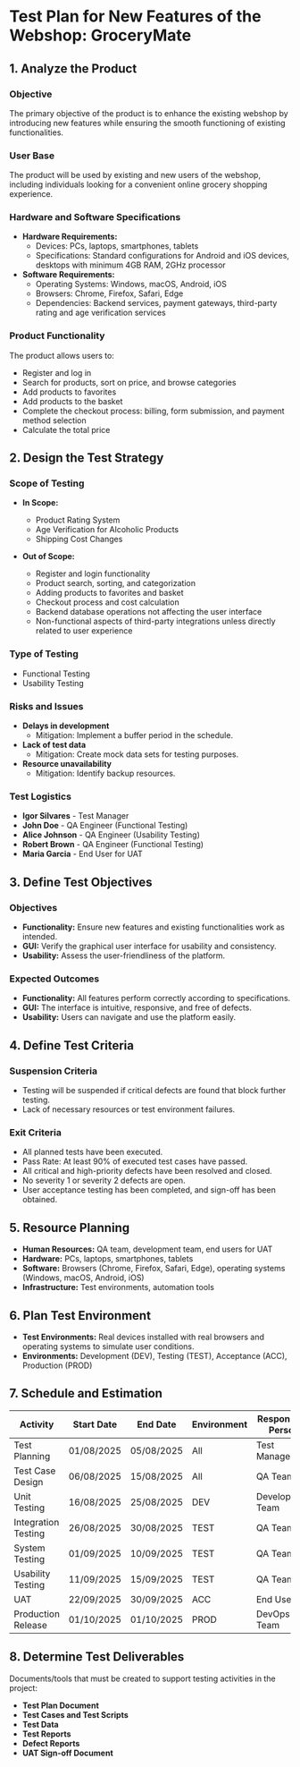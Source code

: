 # Test Plan for New Features of the Webshop: GroceryMate

## 1. Analyze the Product

### Objective
The primary objective of the product is to enhance the existing webshop by introducing new features while ensuring the smooth functioning of existing functionalities.

### User Base
The product will be used by existing and new users of the webshop, including individuals looking for a convenient online grocery shopping experience.

### Hardware and Software Specifications

- **Hardware Requirements:**
    - Devices: PCs, laptops, smartphones, tablets
    - Specifications: Standard configurations for Android and iOS devices, desktops with minimum 4GB RAM, 2GHz processor
- **Software Requirements:**
    - Operating Systems: Windows, macOS, Android, iOS
    - Browsers: Chrome, Firefox, Safari, Edge
    - Dependencies: Backend services, payment gateways, third-party rating and age verification services

### Product Functionality

The product allows users to:
- Register and log in
- Search for products, sort on price, and browse categories
- Add products to favorites
- Add products to the basket
- Complete the checkout process: billing, form submission, and payment method selection
- Calculate the total price

## 2. Design the Test Strategy

### Scope of Testing

- **In Scope:**
    - Product Rating System
    - Age Verification for Alcoholic Products
    - Shipping Cost Changes
      
- **Out of Scope:**
    - Register and login functionality
    - Product search, sorting, and categorization
    - Adding products to favorites and basket
    - Checkout process and cost calculation
    - Backend database operations not affecting the user interface
    - Non-functional aspects of third-party integrations unless directly related to user experience

### Type of Testing

- Functional Testing
- Usability Testing

### Risks and Issues

- **Delays in development**
    - Mitigation: Implement a buffer period in the schedule.
- **Lack of test data**
    - Mitigation: Create mock data sets for testing purposes.
- **Resource unavailability**
    - Mitigation: Identify backup resources.

### Test Logistics

- **Igor Silvares** - Test Manager
- **John Doe** - QA Engineer (Functional Testing)
- **Alice Johnson** - QA Engineer (Usability Testing)
- **Robert Brown** - QA Engineer (Functional Testing)
- **Maria Garcia** - End User for UAT

## 3. Define Test Objectives

### Objectives

- **Functionality:** Ensure new features and existing functionalities work as intended.
- **GUI:** Verify the graphical user interface for usability and consistency.
- **Usability:** Assess the user-friendliness of the platform.

### Expected Outcomes

- **Functionality:** All features perform correctly according to specifications.
- **GUI:** The interface is intuitive, responsive, and free of defects.
- **Usability:** Users can navigate and use the platform easily.

## 4. Define Test Criteria

### Suspension Criteria

- Testing will be suspended if critical defects are found that block further testing.
- Lack of necessary resources or test environment failures.

### Exit Criteria

- All planned tests have been executed.
- Pass Rate: At least 90% of executed test cases have passed.
- All critical and high-priority defects have been resolved and closed.
- No severity 1 or severity 2 defects are open.
- User acceptance testing has been completed, and sign-off has been obtained.

## 5. Resource Planning

- **Human Resources:** QA team, development team, end users for UAT
- **Hardware:** PCs, laptops, smartphones, tablets
- **Software:** Browsers (Chrome, Firefox, Safari, Edge), operating systems (Windows, macOS, Android, iOS)
- **Infrastructure:** Test environments, automation tools

## 6. Plan Test Environment

- **Test Environments:** Real devices installed with real browsers and operating systems to simulate user conditions.
- **Environments:** Development (DEV), Testing (TEST), Acceptance (ACC), Production (PROD)

## 7. Schedule and Estimation

| Activity             | Start Date | End Date   | Environment | Responsible Person | Estimated Effort |
|----------------------|------------|------------|-------------|--------------------|------------------|
| Test Planning        | 01/08/2025 | 05/08/2025 | All         | Test Manager       | 10 hours         |
| Test Case Design     | 06/08/2025 | 15/08/2025 | All         | QA Team            | 20 hours         |
| Unit Testing         | 16/08/2025 | 25/08/2025 | DEV         | Development Team   | 30 hours         |
| Integration Testing  | 26/08/2025 | 30/08/2025 | TEST        | QA Team            | 20 hours         |
| System Testing       | 01/09/2025 | 10/09/2025 | TEST        | QA Team            | 40 hours         |
| Usability Testing    | 11/09/2025 | 15/09/2025 | TEST        | QA Team            | 20 hours         |
| UAT                  | 22/09/2025 | 30/09/2025 | ACC         | End Users          | 30 hours         |
| Production Release   | 01/10/2025 | 01/10/2025 | PROD        | DevOps Team        | 10 hours         |

## 8. Determine Test Deliverables

Documents/tools that must be created to support testing activities in the project:

- **Test Plan Document**
- **Test Cases and Test Scripts**
- **Test Data**
- **Test Reports**
- **Defect Reports**
- **UAT Sign-off Document**
